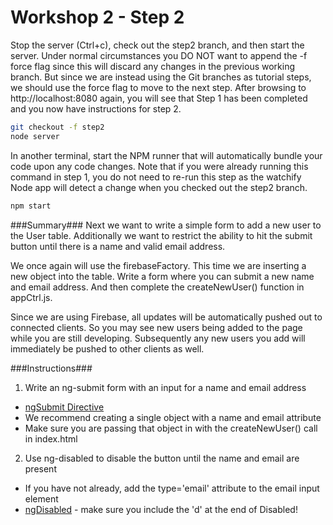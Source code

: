 # Workshop 2 - Step 2

Stop the server (Ctrl+c), check out the step2 branch, and then start the server. Under normal circumstances you DO NOT want to append the -f force flag since this will discard any changes in the previous working branch. But since we are instead using the Git branches as tutorial steps, we should use the force flag to move to the next step. After browsing to http://localhost:8080 again, you will see that Step 1 has been completed and you now have instructions for step 2.

```bash
git checkout -f step2
node server
```

In another terminal, start the NPM runner that will automatically bundle your code upon any code changes. Note that if you were already running this command in step 1, you do not need to re-run this step as the watchify Node app will detect a change when you checked out the step2 branch.

```bash
npm start
```

###Summary###
Next we want to write a simple form to add a new user to the User table. Additionally we want to restrict the ability to hit the submit button until there is a name and valid email address.

We once again will use the firebaseFactory. This time we are inserting a new object into the table. Write a form where you can submit a new name and email address. And then complete the createNewUser() function in appCtrl.js.

Since we are using Firebase, all updates will be automatically pushed out to connected clients. So you may see new users being added to the page while you are still developing. Subsequently any new users you add will immediately be pushed to other clients as well.

###Instructions###
1. Write an ng-submit form with an input for a name and email address
 * [ngSubmit Directive](https://docs.angularjs.org/api/ng/directive/ngSubmit)
 * We recommend creating a single object with a name and email attribute
 * Make sure you are passing that object in with the createNewUser() call in index.html
2. Use ng-disabled to disable the button until the name and email are present
 * If you have not already, add the type='email' attribute to the email input element
 * [ngDisabled](https://docs.angularjs.org/api/ng/directive/ngDisabled) - make sure you include the 'd' at the end of Disabled!
